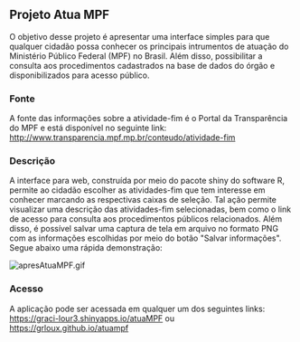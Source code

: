 ## Projeto Atua MPF

O objetivo desse projeto é apresentar uma interface simples para que qualquer cidadão possa conhecer os principais intrumentos de atuação do Ministério Público Federal (MPF) no Brasil.
Além disso, possibilitar a consulta aos procedimentos cadastrados na base de dados do órgão e disponibilizados para acesso público.

### Fonte

A fonte das informações sobre a atividade-fim é o Portal da Transparência do MPF e está disponível no seguinte link: http://www.transparencia.mpf.mp.br/conteudo/atividade-fim

### Descrição

A interface para web, construída por meio do pacote shiny do software R, permite ao cidadão escolher as atividades-fim que tem interesse em conhecer marcando as respectivas caixas de seleção. 
Tal ação permite visualizar uma descrição das atividades-fim selecionadas, bem como o link de acesso para consulta aos procedimentos públicos relacionados.
Além disso, é possível salvar uma captura de tela em arquivo no formato PNG com as informações escolhidas por meio do botão "Salvar informações". Segue abaixo uma rápida demonstração: 

![apresAtuaMPF.gif](https://github.com/GrlouX/ProjetoAtuaMPF/assets/90117229/25545e19-1801-476d-b83d-8dd92730ddae)

### Acesso

A aplicação pode ser acessada em qualquer um dos seguintes links: https://graci-lour3.shinyapps.io/atuaMPF ou https://grloux.github.io/atuampf
